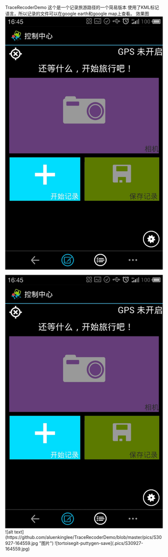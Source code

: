 TraceRecoderDemo
这个是一个记录旅游路径的一个简易版本
使用了KML标记语言，所以记录的文件可以在google earth和google map上查看。
效果图
![image](https://github.com/aluenkinglee/TraceRecoderDemo/blob/master/pics/S30927-164559.jpg)
 
<img  src="https://github.com/aluenkinglee/TraceRecoderDemo/blob/master/pics/S30927-164559.jpg"/> 
![alt text](https://github.com/aluenkinglee/TraceRecoderDemo/blob/master/pics/S30927-164559.jpg "图片")
![tortoisegit-puttygen-save](.pics/S30927-164559.jpg)
